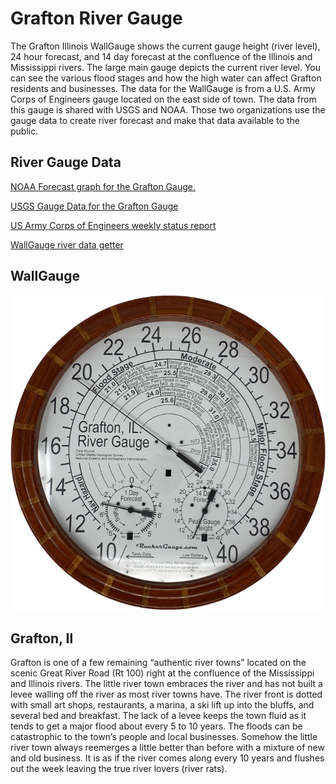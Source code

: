 # Grafton River Gauge

The Grafton Illinois WallGauge shows the current gauge height (river level), 24 hour forecast, and 14 day forecast at the confluence of the Illinois and Mississippi rivers. The large main gauge depicts the current river level.  You can see the various flood stages and how the high water can affect Grafton residents and businesses.  The data for the WallGauge is from a U.S. Army Corps of Engineers gauge located on the east side of town. The data from this gauge is shared with USGS and NOAA.  Those two organizations use the gauge data to create river forecast and make that data available to the public.

## River Gauge Data

[NOAA Forecast graph for the Grafton Gauge.](https://water.weather.gov/ahps2/hydrograph.php?wfo=lsx&gage=grfi2&refresh=true)

[USGS Gauge Data for the Grafton Gauge](https://waterdata.usgs.gov/nwis/uv?05587450)

[US Army Corps of Engineers weekly status report](https://www.mvs.usace.army.mil/Missions/Navigation/Status-Reports/)

[WallGauge river data getter](https://wallgauge-gaugeapps.github.io/RiverDataGetter/)

## WallGauge

![pic1](./pics/gaugePic.png)

## Grafton, Il

Grafton is one of a few remaining “authentic river towns” located on the scenic Great River Road (Rt 100) right at the confluence of the Mississippi and Illinois rivers.  The little river town embraces the river and has not built a levee walling off the river as most river towns have.  The river front is dotted with small art shops, restaurants, a marina, a ski lift up into the bluffs, and several bed and breakfast. The lack of a levee keeps the town fluid as it tends to get a major flood about every 5 to 10 years.  The floods can be catastrophic to the town’s people and local businesses. Somehow the little river town always reemerges a little better than before with a mixture of new and old business.  It is as if the river comes along every 10 years and flushes out the week leaving the true river lovers (river rats).